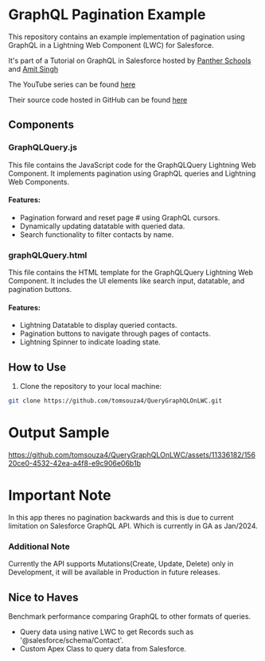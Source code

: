 # GraphQL Pagination Example

This repository contains an example implementation of pagination using GraphQL in a Lightning Web Component (LWC) for Salesforce. 

It's part of a Tutorial on GraphQL in Salesforce hosted by [Panther Schools](https://www.youtube.com/@pantherschools) and [Amit Singh](linkedin.com/in/cloudyamit)

The YouTube series can be found [here](https://www.youtube.com/playlist?list=PL3Rr8DM87XnA6s2eCsR4JQP2GLdGnamRy)

Their source code hosted in GitHub can be found [here](https://github.com/amitastreait/lwc-course-enhancement/tree/main/force-app/main/default/lwc/contactListGraphQL)

## Components

### GraphQLQuery.js

This file contains the JavaScript code for the GraphQLQuery Lightning Web Component. It implements pagination using GraphQL queries and Lightning Web Components.

#### Features:

- Pagination forward and reset page # using GraphQL cursors.
- Dynamically updating datatable with queried data.
- Search functionality to filter contacts by name.

### graphQLQuery.html

This file contains the HTML template for the GraphQLQuery Lightning Web Component. It includes the UI elements like search input, datatable, and pagination buttons.

#### Features:

- Lightning Datatable to display queried contacts.
- Pagination buttons to navigate through pages of contacts.
- Lightning Spinner to indicate loading state.

## How to Use

1. Clone the repository to your local machine: 

```bash
git clone https://github.com/tomsouza4/QueryGraphQLOnLWC.git
```

# Output Sample
https://github.com/tomsouza4/QueryGraphQLOnLWC/assets/11336182/15620ce0-4532-42ea-a4f8-e9c906e06b1b


# Important Note
In this app theres no pagination backwards and this is due to current limitation on Salesforce GraphQL API. Which is currently in GA as Jan/2024.

### Additional Note
Currently the API supports Mutations(Create, Update, Delete) only in Development, it will be available in Production in future releases.

## Nice to Haves
Benchmark performance comparing GraphQL to other formats of queries.
- Query data using native LWC to get Records such as '@salesforce/schema/Contact'.
- Custom Apex Class to query data from Salesforce.
